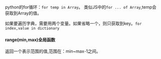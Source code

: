 python的for循环：`for temp in Array`。
类似JS中的`for ... of Array`,temp会获取到Array的值。

如果要遍历字典，需要用两个变量。如果省略一个，则只获取到key。`for index,value in dictionary`
#### range(min,max)全局函数
返回一个表示范围的值,范围在：min~max-1之间。